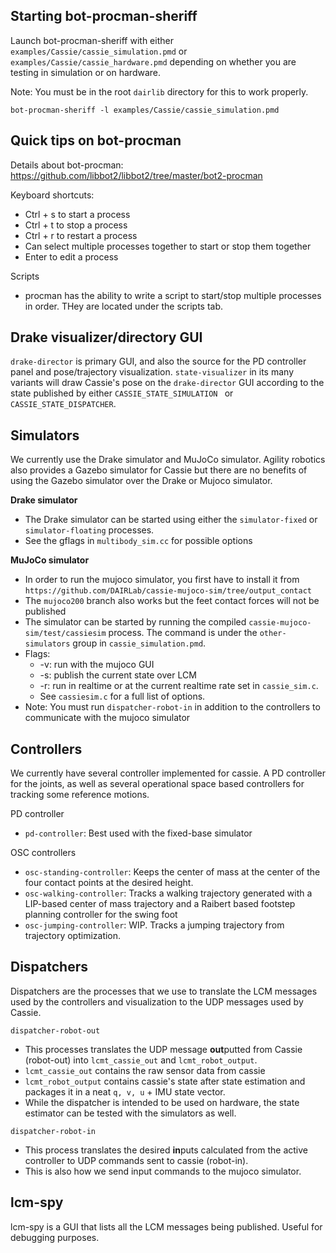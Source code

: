 ## Starting bot-procman-sheriff
Launch bot-procman-sheriff with either `examples/Cassie/cassie_simulation.pmd` or `examples/Cassie/cassie_hardware.pmd` 
depending on whether you are testing in simulation or on hardware.

Note: You must be in the root `dairlib` directory for this to work properly.
```
bot-procman-sheriff -l examples/Cassie/cassie_simulation.pmd
```

## Quick tips on bot-procman
Details about bot-procman: https://github.com/libbot2/libbot2/tree/master/bot2-procman

Keyboard shortcuts:
 - Ctrl + s to start a process
 - Ctrl + t to stop a process
 - Ctrl + r to restart a process
 - Can select multiple processes together to start or stop them together
 - Enter to edit a process
 
 Scripts
 - procman has the ability to write a script to start/stop multiple processes in order. THey are located under the scripts tab.     

## Drake visualizer/directory GUI
`drake-director` is primary GUI, and also the source for the PD controller panel and pose/trajectory visualization.
`state-visualizer` in its many variants will draw Cassie's pose on the `drake-director` GUI according to the state published by either `CASSIE_STATE_SIMULATION
` or `CASSIE_STATE_DISPATCHER`.

## Simulators
We currently use the Drake simulator and MuJoCo simulator. Agility robotics also provides a Gazebo simulator for Cassie but there are no benefits of using
the Gazebo simulator over the Drake or Mujoco simulator.
 
**Drake simulator**
- The Drake simulator can be started using either the `simulator-fixed` or `simulator-floating` processes.
- See the gflags in `multibody_sim.cc` for possible options

**MuJoCo simulator**
- In order to run the mujoco simulator, you first have to install it from `https://github.com/DAIRLab/cassie-mujoco-sim/tree/output_contact`
- The `mujoco200` branch also works but the feet contact forces will not be published
- The simulator can be started by running the compiled `cassie-mujoco-sim/test/cassiesim` process. The command is under the `other-simulators` group in
 `cassie_simulation.pmd`.
- Flags:
    - -v: run with the mujoco GUI
    - -s: publish the current state over LCM
    - -r: run in realtime or at the current realtime rate set in `cassie_sim.c`.
    - See `cassiesim.c` for a full list of options.
- Note: You must run `dispatcher-robot-in` in addition to the controllers to communicate with the mujoco simulator    

## Controllers
We currently have several controller implemented for cassie. A PD controller for the joints, as well as several operational space based controllers for
tracking some reference motions.

PD controller
- `pd-controller`: Best used with the fixed-base simulator

OSC controllers
- `osc-standing-controller`: Keeps the center of mass at the center of the four contact points at the desired height.  
- `osc-walking-controller`: Tracks a walking trajectory generated with a LIP-based center of mass trajectory and a Raibert based footstep planning controller
for the swing foot
- `osc-jumping-controller`: WIP. Tracks a jumping trajectory from trajectory optimization.
    

## Dispatchers
Dispatchers are the processes that we use to translate the LCM messages used by the controllers and visualization to the UDP messages used by Cassie.

`dispatcher-robot-out`
- This processes translates the UDP message **out**putted from Cassie (robot-out) into `lcmt_cassie_out` and `lcmt_robot_output`. 
- `lcmt_cassie_out` contains the raw sensor data from cassie 
- `lcmt_robot_output` contains cassie's state after state estimation and packages it in a neat `q, v, u` + IMU state vector.
- While the dispatcher is intended to be used on hardware, the state estimator can be tested with the simulators as well.

`dispatcher-robot-in`
- This process translates the desired **in**puts calculated from the active controller to UDP commands sent to cassie (robot-in).  
- This is also how we send input commands to the mujoco simulator.

## lcm-spy
lcm-spy is a GUI that lists all the LCM messages being published. Useful for debugging purposes.



